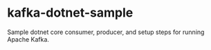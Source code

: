 # kafka-dotnet-sample
Sample dotnet core consumer, producer, and setup steps for running Apache Kafka.
